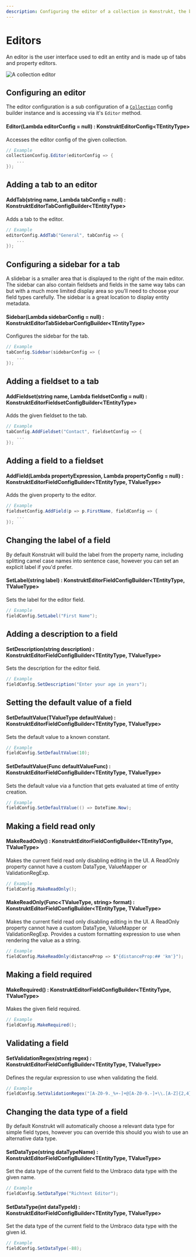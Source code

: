 ```yaml
---
description: Configuring the editor of a collection in Konstrukt, the back office UI builder for Umbraco.
---
```


# Editors

An editor is the user interface used to edit an entity and is made up of tabs and property editors.

![A collection editor](../images/people_editor.png)

## Configuring an editor

The editor configuration is a sub configuration of a [`Collection`](the-basics.md) config builder instance and is accessing via it's `Editor` method.

#### **Editor(Lambda editorConfig = null) : KonstruktEditorConfig&lt;TEntityType&gt;**

Accesses the editor config of the given collection.

````csharp
// Example
collectionConfig.Editor(editorConfig => {
    ...
});
````

## Adding a tab to an editor

#### **AddTab(string name, Lambda tabConfig = null) : KonstruktEditorTabConfigBuilder&lt;TEntityType&gt;**

Adds a tab to the editor.

````csharp
// Example
editorConfig.AddTab("General", tabConfig => {
    ...
});
````

## Configuring a sidebar for a tab

A slidebar is a smaller area that is displayed to the right of the main editor. The sidebar can also contain fieldsets and fields in the same way tabs can but with a much more limited display area so you'll need to choose your field types carefully. The sidebar is a great location to display entity metadata.

#### **Sidebar(Lambda sidebarConfig = null) : KonstruktEditorTabSidebarConfigBuilder&lt;TEntityType&gt;**

Configures the sidebar for the tab.

````csharp
// Example
tabConfig.Sidebar(sidebarConfig => {
    ...
});
````

## Adding a fieldset to a tab

#### **AddFieldset(string name, Lambda fieldsetConfig = null) : KonstruktEditorFieldsetConfigBuilder&lt;TEntityType&gt;**

Adds the given fieldset to the tab.

````csharp
// Example
tabConfig.AddFieldset("Contact", fieldsetConfig => {
    ...
});
````

## Adding a field to a fieldset

#### **AddField(Lambda propertyExpression, Lambda propertyConfig = null) : KonstruktEditorFieldConfigBuilder&lt;TEntityType, TValueType&gt;**

Adds the given property to the editor.

````csharp
// Example
fieldsetConfig.AddField(p => p.FirstName, fieldConfig => {
    ...
});
````

## Changing the label of a field

By default Konstrukt will build the label from the property name, including splitting camel case names into sentence case, however you can set an explicit label if you'd prefer.

#### **SetLabel(string label) : KonstruktEditorFieldConfigBuilder&lt;TEntityType, TValueType&gt;**

Sets the label for the editor field.

````csharp
// Example
fieldConfig.SetLabel("First Name");
````

## Adding a description to a field

#### **SetDescription(string description) : KonstruktEditorFieldConfigBuilder&lt;TEntityType, TValueType&gt;**

Sets the description for the editor field.

````csharp
// Example
fieldConfig.SetDescription("Enter your age in years");
````

## Setting the default value of a field

#### **SetDefaultValue(TValueType defaultValue) : KonstruktEditorFieldConfigBuilder&lt;TEntityType, TValueType&gt;**

Sets the default value to a known constant.

````csharp
// Example
fieldConfig.SetDefaultValue(10);
````

#### **SetDefaultValue(Func<TValueType> defaultValueFunc) : KonstruktEditorFieldConfigBuilder&lt;TEntityType, TValueType&gt;**

Sets the default value via a function that gets evaluated at time of entity creation.

````csharp
// Example
fieldConfig.SetDefaultValue(() => DateTime.Now);
````

## Making a field read only

#### **MakeReadOnly() : KonstruktEditorFieldConfigBuilder&lt;TEntityType, TValueType&gt;**

Makes the current field read only disabling editing in the UI. A ReadOnly property cannot have a custom DataType, ValueMapper or ValidationRegExp.

````csharp
// Example
fieldConfig.MakeReadOnly();
````

#### **MakeReadOnly(Func&lt;TValueType, string&gt; format) : KonstruktEditorFieldConfigBuilder&lt;TEntityType, TValueType&gt;**

Makes the current field read only disabling editing in the UI. A ReadOnly property cannot have a custom DataType, ValueMapper or ValidationRegExp. Provides a custom formatting expression to use when rendering the value as a string.

````csharp
// Example
fieldConfig.MakeReadOnly(distanceProp => $"{distanceProp:## 'km'}");
````

## Making a field required

#### **MakeRequired() : KonstruktEditorFieldConfigBuilder&lt;TEntityType, TValueType&gt;**

Makes the given field required.

````csharp
// Example
fieldConfig.MakeRequired();
````

## Validating a field

#### **SetValidationRegex(string regex) : KonstruktEditorFieldConfigBuilder&lt;TEntityType, TValueType&gt;**

Defines the regular expression to use when validating the field.

````csharp
// Example
fieldConfig.SetValidationRegex("[A-Z0-9._%+-]+@[A-Z0-9.-]+\\.[A-Z]{2,4}");
````

## Changing the data type of a field

By default Konstrukt will automatically choose a relevant data type for simple field types, however you can override this should you wish to use an alternative data type.

#### **SetDataType(string dataTypeName) : KonstruktEditorFieldConfigBuilder&lt;TEntityType, TValueType&gt;**

Set the data type of the current field to the Umbraco data type with the given name.

````csharp
// Example
fieldConfig.SetDataType("Richtext Editor");
````

#### **SetDataType(int dataTypeId) : KonstruktEditorFieldConfigBuilder&lt;TEntityType, TValueType&gt;**

Set the data type of the current field to the Umbraco data type with the given id.

````csharp
// Example
fieldConfig.SetDataType(-88);
````